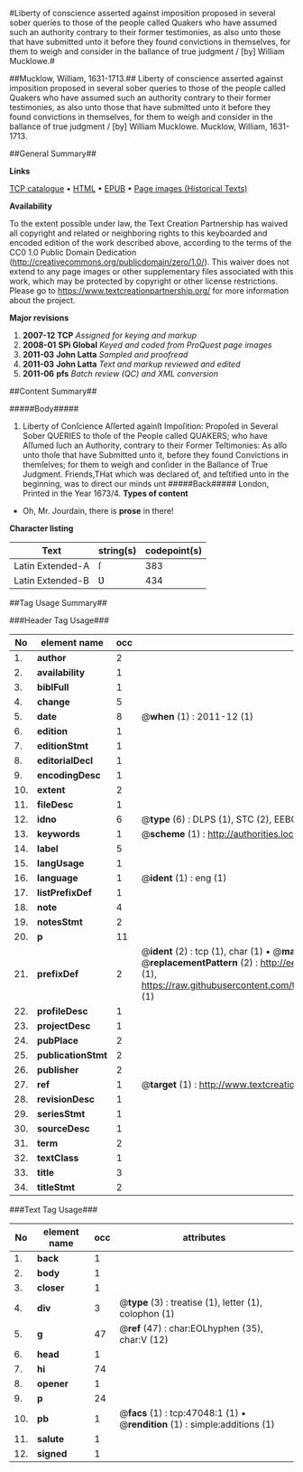 #Liberty of conscience asserted against imposition proposed in several sober queries to those of the people called Quakers who have assumed such an authority contrary to their former testimonies, as also unto those that have submitted unto it before they found convictions in themselves, for them to weigh and consider in the ballance of true judgment / [by] William Mucklowe.#

##Mucklow, William, 1631-1713.##
Liberty of conscience asserted against imposition proposed in several sober queries to those of the people called Quakers who have assumed such an authority contrary to their former testimonies, as also unto those that have submitted unto it before they found convictions in themselves, for them to weigh and consider in the ballance of true judgment / [by] William Mucklowe.
Mucklow, William, 1631-1713.

##General Summary##

**Links**

[TCP catalogue](http://www.ota.ox.ac.uk/tcp/)  • 
[HTML](http://tei.it.ox.ac.uk/tcp/Texts-HTML/free/A51/A51566.html)  • 
[EPUB](http://tei.it.ox.ac.uk/tcp/Texts-EPUB/free/A51/A51566.epub) • 
[Page images (Historical Texts)](https://historicaltexts.jisc.ac.uk/eebo-11240342e)

**Availability**

To the extent possible under law, the Text Creation Partnership has waived all copyright and related or neighboring rights to this keyboarded and encoded edition of the work described above, according to the terms of the CC0 1.0 Public Domain Dedication (http://creativecommons.org/publicdomain/zero/1.0/). This waiver does not extend to any page images or other supplementary files associated with this work, which may be protected by copyright or other license restrictions. Please go to https://www.textcreationpartnership.org/ for more information about the project.

**Major revisions**

1. __2007-12__ __TCP__ *Assigned for keying and markup*
1. __2008-01__ __SPi Global__ *Keyed and coded from ProQuest page images*
1. __2011-03__ __John Latta__ *Sampled and proofread*
1. __2011-03__ __John Latta__ *Text and markup reviewed and edited*
1. __2011-06__ __pfs__ *Batch review (QC) and XML conversion*

##Content Summary##

#####Body#####

1. Liberty of Conſcience Aſſerted againſt Impoſition: Propoſed in Several Sober QUERIES to thoſe of the People called QUAKERS; who have Aſſumed ſuch an Authority, contrary to their Former Teſtimonies: As alſo unto thoſe that have Submitted unto it, before they found Convictions in themſelves; for them to weigh and conſider in the Ballance of True Judgment.
Friends,THat which was declared of, and teſtified unto in the beginning, was to direct our minds unt
#####Back#####
London, Printed in the Year 1673/4.
**Types of content**

  * Oh, Mr. Jourdain, there is **prose** in there!

**Character listing**


|Text|string(s)|codepoint(s)|
|---|---|---|
|Latin Extended-A|ſ|383|
|Latin Extended-B|Ʋ|434|

##Tag Usage Summary##

###Header Tag Usage###

|No|element name|occ|attributes|
|---|---|---|---|
|1.|__author__|2||
|2.|__availability__|1||
|3.|__biblFull__|1||
|4.|__change__|5||
|5.|__date__|8| @__when__ (1) : 2011-12 (1)|
|6.|__edition__|1||
|7.|__editionStmt__|1||
|8.|__editorialDecl__|1||
|9.|__encodingDesc__|1||
|10.|__extent__|2||
|11.|__fileDesc__|1||
|12.|__idno__|6| @__type__ (6) : DLPS (1), STC (2), EEBO-CITATION (1), OCLC (1), VID (1)|
|13.|__keywords__|1| @__scheme__ (1) : http://authorities.loc.gov/ (1)|
|14.|__label__|5||
|15.|__langUsage__|1||
|16.|__language__|1| @__ident__ (1) : eng (1)|
|17.|__listPrefixDef__|1||
|18.|__note__|4||
|19.|__notesStmt__|2||
|20.|__p__|11||
|21.|__prefixDef__|2| @__ident__ (2) : tcp (1), char (1)  •  @__matchPattern__ (2) : ([0-9\-]+):([0-9IVX]+) (1), (.+) (1)  •  @__replacementPattern__ (2) : http://eebo.chadwyck.com/downloadtiff?vid=$1&page=$2 (1), https://raw.githubusercontent.com/textcreationpartnership/Texts/master/tcpchars.xml#$1 (1)|
|22.|__profileDesc__|1||
|23.|__projectDesc__|1||
|24.|__pubPlace__|2||
|25.|__publicationStmt__|2||
|26.|__publisher__|2||
|27.|__ref__|1| @__target__ (1) : http://www.textcreationpartnership.org/docs/. (1)|
|28.|__revisionDesc__|1||
|29.|__seriesStmt__|1||
|30.|__sourceDesc__|1||
|31.|__term__|2||
|32.|__textClass__|1||
|33.|__title__|3||
|34.|__titleStmt__|2||


###Text Tag Usage###

|No|element name|occ|attributes|
|---|---|---|---|
|1.|__back__|1||
|2.|__body__|1||
|3.|__closer__|1||
|4.|__div__|3| @__type__ (3) : treatise (1), letter (1), colophon (1)|
|5.|__g__|47| @__ref__ (47) : char:EOLhyphen (35), char:V (12)|
|6.|__head__|1||
|7.|__hi__|74||
|8.|__opener__|1||
|9.|__p__|24||
|10.|__pb__|1| @__facs__ (1) : tcp:47048:1 (1)  •  @__rendition__ (1) : simple:additions (1)|
|11.|__salute__|1||
|12.|__signed__|1||
